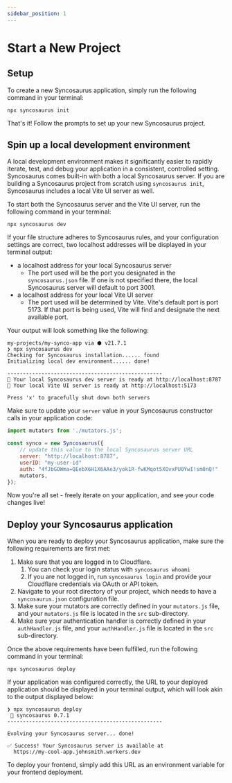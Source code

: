 ```yaml
---
sidebar_position: 1
---
```


# Start a New Project

## Setup

To create a new Syncosaurus application, simply run the following command in your terminal:

```shell
npx syncosaurus init
```

That's it! Follow the prompts to set up your new Syncosaurus project.

## Spin up a local development environment

A local development environment makes it significantly easier to rapidly iterate, test, and debug your application in a consistent, controlled setting. Syncosaurus comes built-in with both a local Syncosaurus server. If you are building a Syncosaurus project from scratch using `syncosaurus init`, Syncosaurus includes a local Vite UI server as well.

To start both the Syncosaurus server and the Vite UI server, run the following command in your terminal:

```shell
npx syncosaurus dev
```

If your file structure adheres to Syncosaurus rules, and your configuration settings are correct, two localhost addresses will be displayed in your terminal output:
- a localhost address for your local Syncosaurus server
	- The port used will be the port you designated in the `syncosaurus.json` file. If one is not specified there, the local Syncosaurus server will default to port 3001.
- a localhost address for your local Vite UI server
	- The port used will be determined by Vite. Vite's default port is port 5173. If that port is being used, Vite will find and designate the next available port.

Your output will look something like the following:

```shell
my-projects/my-synco-app via ⬢ v21.7.1
❯ npx syncosaurus dev
Checking for Syncosaurus installation...... found
Initializing local dev environment...... done!

--------------------------------------------------
🦖 Your local Syncosaurus dev server is ready at http://localhost:8787
🚀 Your local Vite UI server is ready at http://localhost:5173

Press 'x' to gracefully shut down both servers
```

Make sure to update your `server` value in your Syncosaurus constructor calls in your application code:

```javascript
import mutators from './mutators.js';

const synco = new Syncosaurus({
	// update this value to the local Syncosaurus server URL
	server: "http://localhost:8787",
	userID: "my-user-id"
	auth: "4fJbGOWma=QEebX6H1X6AAe3/yok1R-fwKMqot5XOvxPU0YwI!sm8nQ!"
	mutators,
});
```

Now you're all set - freely iterate on your application, and see your code changes live!

## Deploy your Syncosaurus application

When you are ready to deploy your Syncosaurus application, make sure the following requirements are first met:

1. Make sure that you are logged in to Cloudflare.
	1. You can check your login status with `syncosaurus whoami`
	2. If you are not logged in, run `syncosaurus login` and provide your Cloudflare credentials via OAuth or API token.
2. Navigate to your root directory of your project, which needs to have a `syncosaurus.json` configuration file.
3. Make sure your mutators are correctly defined in your `mutators.js` file, and your `mutators.js` file is located in the `src` sub-directory.
4. Make sure your authentication handler is correctly defined in your `authHandler.js` file, and your `authHandler.js` file is located in the `src` sub-directory.

Once the above requirements have been fulfilled, run the following command in your terminal:

```shell
npx syncosaurus deploy
```

If your application was configured correctly, the URL to your deployed application should be displayed in your terminal output, which will look akin to the output displayed below:

```shell
❯ npx syncosaurus deploy
 🦖 syncosaurus 0.7.1
--------------------------------------------------

Evolving your Syncosaurus server... done!

✅ Success! Your Syncosaurus server is available at
  https://my-cool-app.johnsmith.workers.dev
```

To deploy your frontend, simply add this URL as an environment variable for your frontend deployment.
